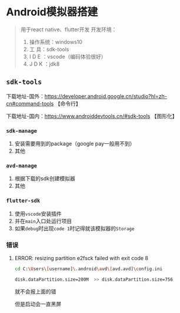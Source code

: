 # Android模拟器搭建

> 用于react native、flutter开发
> 开发环境：
>
>  1. 操作系统：windows10
>  2. 工    具：sdk-tools
>  3. I  D  E ：vscode（编码体验很好）
>  4. J  D  K ：jdk8

## `sdk-tools`

下载地址-国外：https://developer.android.google.cn/studio?hl=zh-cn#command-tools 【命令行】

下载地址-国内：https://www.androiddevtools.cn/#sdk-tools 【图形化】

### `sdk-manage`

1. 安装需要用到的package（google pay一般用不到）
2. 其他

### `avd-manage`

1. 根据下载的sdk创建模拟器
2. 其他

### `flutter-sdk`

1. 使用`vscode`安装插件
2. 并在`main`入口处运行项目
3. 如果`debug`时出现`code 1`时记得就该模拟器的`Storage`

### 错误

 1. ERROR: resizing partition e2fsck failed with exit code 8

    ```sh
    cd C:\Users\[username]\.android\avd\[avd.avd]\config.ini
    
    disk.dataPartition.size=200M  >> disk.dataPartition.size=756
    ```

    就不会报上面的错

    但是启动会一直黑屏

    

    


